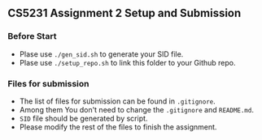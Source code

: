 ## CS5231 Assignment 2 Setup and Submission

### Before Start
- Plase use `./gen_sid.sh` to generate your SID file.
- Plase use `./setup_repo.sh` to link this folder to your Github repo.

### Files for submission
- The list of files for submission can be found in `.gitignore`.
- Among them You don't need to change the `.gitignore` and `README.md`.
- `SID` file should be generated by script. 
- Please modify the rest of the files to finish the assignment. 
